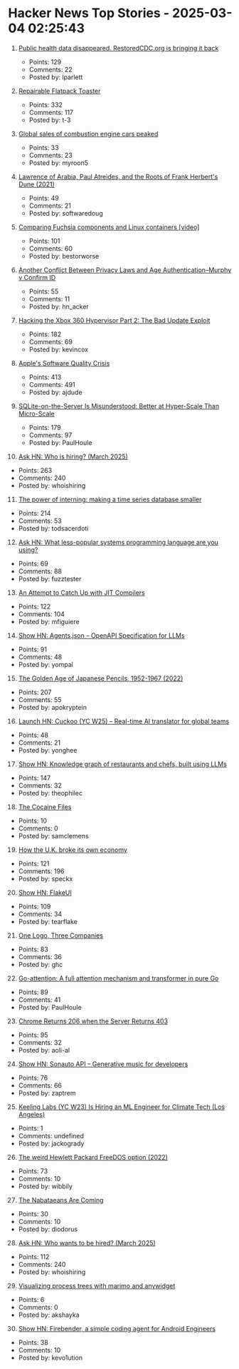 # Hacker News Top Stories - 2025-03-04 02:25:43

1. [Public health data disappeared. RestoredCDC.org is bringing it back](https://www.RestoredCDC.org)
   - Points: 129
   - Comments: 22
   - Posted by: lparlett

2. [Repairable Flatpack Toaster](https://www.kaseyhou.com/#/repairable-flatpack-toaster/)
   - Points: 332
   - Comments: 117
   - Posted by: t-3

3. [Global sales of combustion engine cars peaked](https://ourworldindata.org/data-insights/global-sales-of-combustion-engine-cars-have-peaked)
   - Points: 33
   - Comments: 23
   - Posted by: myroon5

4. [Lawrence of Arabia, Paul Atreides, and the Roots of Frank Herbert's Dune (2021)](https://reactormag.com/lawrence-of-arabia-paul-atreides-and-the-roots-of-frank-herberts-dune/)
   - Points: 49
   - Comments: 21
   - Posted by: softwaredoug

5. [Comparing Fuchsia components and Linux containers [video]](https://fosdem.org/2025/schedule/event/fosdem-2025-5381-comparing-fuchsia-components-and-linux-containers/)
   - Points: 101
   - Comments: 60
   - Posted by: bestorworse

6. [Another Conflict Between Privacy Laws and Age Authentication–Murphy v Confirm ID](https://blog.ericgoldman.org/archives/2025/02/another-conflict-between-privacy-laws-and-age-authentication-murphy-v-confirm-id.htm)
   - Points: 55
   - Comments: 11
   - Posted by: hn_acker

7. [Hacking the Xbox 360 Hypervisor Part 2: The Bad Update Exploit](https://icode4.coffee/?p=1081)
   - Points: 182
   - Comments: 69
   - Posted by: kevincox

8. [Apple's Software Quality Crisis](https://www.eliseomartelli.it/blog/2025-03-02-apple-quality)
   - Points: 413
   - Comments: 491
   - Posted by: ajdude

9. [SQLite-on-the-Server Is Misunderstood: Better at Hyper-Scale Than Micro-Scale](https://rivet.gg/blog/2025-02-16-sqlite-on-the-server-is-misunderstood)
   - Points: 179
   - Comments: 97
   - Posted by: PaulHoule

10. [Ask HN: Who is hiring? (March 2025)](undefined)
   - Points: 263
   - Comments: 240
   - Posted by: whoishiring

11. [The power of interning: making a time series database smaller](https://gendignoux.com/blog/2025/03/03/rust-interning-2000x.html)
   - Points: 214
   - Comments: 53
   - Posted by: todsacerdoti

12. [Ask HN: What less-popular systems programming language are you using?](undefined)
   - Points: 69
   - Comments: 88
   - Posted by: fuzztester

13. [An Attempt to Catch Up with JIT Compilers](https://arxiv.org/abs/2502.20547)
   - Points: 122
   - Comments: 104
   - Posted by: mfiguiere

14. [Show HN: Agents.json – OpenAPI Specification for LLMs](https://github.com/wild-card-ai/agents-json)
   - Points: 91
   - Comments: 48
   - Posted by: yompal

15. [The Golden Age of Japanese Pencils, 1952-1967 (2022)](https://notes.stlartsupply.com/the-golden-age-of-japanese-pencils-1952-1967/)
   - Points: 207
   - Comments: 55
   - Posted by: apokryptein

16. [Launch HN: Cuckoo (YC W25) – Real-time AI translator for global teams](undefined)
   - Points: 48
   - Comments: 21
   - Posted by: yonghee

17. [Show HN: Knowledge graph of restaurants and chefs, built using LLMs](https://theophilecantelob.re/blog/2025/foudinge/)
   - Points: 147
   - Comments: 32
   - Posted by: theophilec

18. [The Cocaine Files](https://www.cbc.ca/newsinteractives/features/the-cocaine-files)
   - Points: 10
   - Comments: 0
   - Posted by: samclemens

19. [How the U.K. broke its own economy](https://www.theatlantic.com/ideas/archive/2025/03/uk-needs-abundance/681877/)
   - Points: 121
   - Comments: 196
   - Posted by: speckx

20. [Show HN: FlakeUI](https://github.com/tearflake/flake-ui)
   - Points: 109
   - Comments: 34
   - Posted by: tearflake

21. [One Logo, Three Companies](https://estilofilos.blogspot.com/2016/03/one-logo-three-companies-i.html)
   - Points: 83
   - Comments: 36
   - Posted by: ghc

22. [Go-attention: A full attention mechanism and transformer in pure Go](https://github.com/takara-ai/go-attention)
   - Points: 89
   - Comments: 41
   - Posted by: PaulHoule

23. [Chrome Returns 206 when the Server Returns 403](https://aoli.al/blogs/chrome-bug/)
   - Points: 95
   - Comments: 32
   - Posted by: aoli-al

24. [Show HN: Sonauto API – Generative music for developers](https://sonauto.ai/developers)
   - Points: 76
   - Comments: 66
   - Posted by: zaptrem

25. [Keeling Labs (YC W23) Is Hiring an ML Engineer for Climate Tech (Los Angeles)](https://www.keelinglabs.com/jobs)
   - Points: 1
   - Comments: undefined
   - Posted by: jackogrady

26. [The weird Hewlett Packard FreeDOS option (2022)](https://blog.tmm.cx/2022/05/15/the-very-weird-hewlett-packard-freedos-option/)
   - Points: 73
   - Comments: 10
   - Posted by: wibbily

27. [The Nabataeans Are Coming](https://www.historytoday.com/archive/behind-times/nabataeans-are-coming)
   - Points: 30
   - Comments: 10
   - Posted by: diodorus

28. [Ask HN: Who wants to be hired? (March 2025)](undefined)
   - Points: 112
   - Comments: 240
   - Posted by: whoishiring

29. [Visualizing process trees with marimo and anywidget](https://blog.cauchy.org/blog/anywidget/)
   - Points: 6
   - Comments: 0
   - Posted by: akshayka

30. [Show HN: Firebender, a simple coding agent for Android Engineers](https://docs.firebender.com/get-started/agent)
   - Points: 38
   - Comments: 10
   - Posted by: kevo1ution

